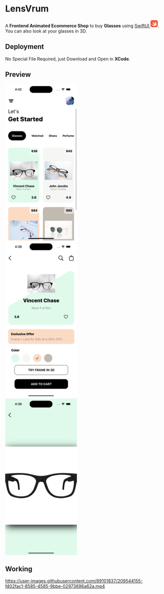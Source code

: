 # LensVrum

A <b>Frontend Animated Ecommerce Shop</b> to buy <b>Glasses</b> using <a href="https://developer.apple.com/xcode/swiftui/">SwiftUI <img src="https://github.com/devicons/devicon/blob/master/icons/swift/swift-original.svg" alt="icon" height="24" width="24" /></a>. You can also look at your glasses in 3D.


## Deployment

No Special File Required, just Download and Open in <b>XCode</b>.



## Preview

<span style="gap: 2rem">
<img src="./LensVrum/Preview Content/readme/img1.png" alt="img1" height="500" />
&nbsp;&nbsp;&nbsp;&nbsp;&nbsp;&nbsp;&nbsp;&nbsp;&nbsp;&nbsp;&nbsp;&nbsp;&nbsp;&nbsp;
<img src="./LensVrum/Preview Content/readme/img2.png" alt="img2" height="500" />
&nbsp;&nbsp;&nbsp;&nbsp;&nbsp;&nbsp;&nbsp;&nbsp;&nbsp;&nbsp;&nbsp;&nbsp;&nbsp;&nbsp;
<img src="./LensVrum/Preview Content/readme/img3.png" alt="img3" height="500" />
</span>


## Working

https://user-images.githubusercontent.com/89101837/209544155-f402fac1-8585-4585-9bbe-02973696a62a.mp4



